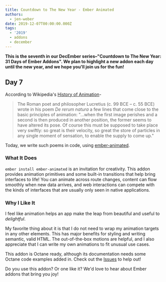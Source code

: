 ```yaml
---
title: Countdown to The New Year - Ember Animated
authors:
  - jen-weber
date: 2019-12-07T00:00:00.000Z
tags:
  - '2019'
  - addons
  - december
---
```



**This is the seventh in our DecEmber series–"Countdown to The New Year: 31 Days of Ember Addons". We plan to highlight a new addon each day until the new year, and we hope you'll join us for the fun!**

## Day 7

According to Wikipedia's [History of Animation](https://en.wikipedia.org/wiki/History_of_animation)-

<!--alex ignore of-course-->
> The Roman poet and philosopher Lucretius (c. 99 BCE – c. 55 BCE) wrote in his poem _De rerum natura_ a few lines that come close to the basic principles of animation: "...when the first image perishes and a second is then produced in another position, the former seems to have altered its pose. Of course this must be supposed to take place very swiftly: so great is their velocity, so great the store of particles in any single moment of sensation, to enable the supply to come up."

Today, we write such poems in code, using [ember-animated](https://emberobserver.com/addons/ember-animated).

<!-- READMORE -->

### What It Does

`ember install ember-animated` is an invitation for creativity. This addon provides animation primitives and some built-in transitions that help bring interfaces to life! You can animate across route changes, content can flow smoothly when new data arrives, and web interactions can compete with the kinds of interfaces that are usually only seen in native applications.

### Why I Like It

I feel like animation helps an app make the leap from beautiful and useful to _delightful_.

My favorite thing about it is that I do not need to wrap my animation targets in any other elements. This has major benefits for styling and writing semantic, valid HTML.
The out-of-the-box motions are helpful, and I also appreciate that I can write my own animations to fit unusual use cases.

This addon is Octane ready, although its documentation needs some Octane code examples added in. Check out the [Issues](https://github.com/ember-animation/ember-animated/issues) to help out!

Do you use this addon? Or one like it? We'd love to hear about Ember addons that bring you joy!
